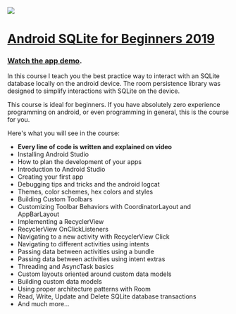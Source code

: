 <a href='https://codingwithmitch.com/courses/sqlite-room-persistence-android/' target='_blank'><img class='header-img' src='https://codingwithmitch.s3.amazonaws.com/static/sqlite-room-persistence-android/images/SQlite_for_Beginners_2019.png' /></a>

<h1><a href='https://codingwithmitch.com/courses/sqlite-room-persistence-android/' target='_blank'>Android SQLite for Beginners 2019</a></h1>
<h3><a href='https://codingwithmitch.com/courses/sqlite-room-persistence-android/demo' target='_blank'>Watch the app demo</a>.</h3>

<p>In this course I teach you the best practice way to interact with an SQLite database locally on the android device. The room persistence library was designed to simplify interactions with SQLite on the device.</p>

<p>This course is ideal for beginners. If you have absolutely zero experience programming on android, or even programming in general, this is the course for you. </p>

<p>Here's what you will see in the course:</p>
<ul>
<li><strong>Every line of code is written and explained on video</strong></li>
<li>Installing Android Studio</li>
<li>How to plan the development of your apps</li>
<li>Introduction to Android Studio</li>
<li>Creating your first app</li>
<li>Debugging tips and tricks and the android logcat</li>
<li>Themes, color schemes, hex colors and styles</li>
<li>Building Custom Toolbars</li>
<li>Customizing Toolbar Behaviors with CoordinatorLayout and AppBarLayout</li>
<li>Implementing a RecyclerView</li>
<li>RecyclerView OnClickListeners</li>
<li>Navigating to a new activity with RecyclerView Click</li>
<li>Navigating to different activities using intents</li>
<li>Passing data between activities using a bundle</li>
<li>Passing data between activities using intent extras</li>
<li>Threading and AsyncTask basics</li>
<li>Custom layouts oriented around custom data models</li>
<li>Building custom data models</li>
<li>Using proper architecture patterns with Room</li>
<li>Read, Write, Update and Delete SQLite database transactions</li>
<li>And much more...</li>
</ul>
<br>

